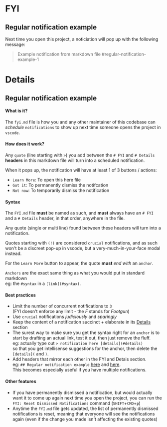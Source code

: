 # FYI

## Regular notification example
Next time you open this project, a noticiation will pop up with the following message:
> Example notification from markdown file #regular-notification-example-1

# Details

## Regular notification example

#### What is it?

The `fyi.md` file is how you and any other maintainer of this codebase can _schedule_ `notifications`
to show up next time someone opens the project in `vscode`.

#### How does it work?

Any `quote` (line starting with `>`) you add between the `# FYI` and `# Details` __headers__ in this markdown file will turn into a scheduled notification.

When it pops up, the notification will have at least 1 of 3 buttons / actions:
+ `Learn More`: To open this here file
+ `Got it`: To permanently dismiss the notifcation
+ `Not now`: To temporarily dismiss the notification

#### Syntax

The `FYI.md` file **must** be named as such, and **must** always have an `# FYI` and a `# Details` header, in that order, anywhere in the file.

Any quote (single or multi line) found between these headers will turn into a notification.

Quotes starting with `(!)` are considered `crucial` notifications, and as such won't be a discreet pop-up in vscode, but a very-much-in-your-face modal instead.

For the `Learn More` button to appear, the quote **must** _end with_ an `anchor`.

`Anchors` are the exact same thing as what you would put in standard markdown  
eg: the `#syntax` in a `[link](#syntax)`.

#### Best practices
+ Limit the number of concurrent notifications to `3`  
  (FYI doesn't enforce any limit - the _F_ stands for _Footgun_)
+ Use `crucial` notifications _judiciously_ and _sparingly_
+ Keep the content of a notification succinct + elaborate in its [Details](#details) section
+ The surest way to make sure you get the syntax right for an `anchor` is to start by drafting an actual link, test it out, then just remove the fluff.  
  eg: actually type out `> notification here [details](#details)`  
  so that you get intellisense suggestions for the anchor, then delete the `[details](` and `)`.
+ Add headers that mirror each other in the FYI and Detais section.  
  eg: `## Regular notification example` [here](#regular-notification-example) and [here](#regular-notification-example-1).  
  This becomes especially useful if you have multiple notifications.

#### Other features
- If you have permanently dismissed a notification, but would actually want it to come up again next time you open the project, you can run the `FYI: Reset Dismissed Notifications` command (`SHIFT`+`CMD`+`p`)
- Anytime the `FYI.md` file gets updated, the list of permanently dismissed notifications is reset, meaning that everyone will see the notifications again (even if the change you made isn't affecting the existing quotes)
